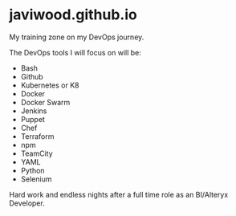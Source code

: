 # javiwood.github.io

My training zone on my DevOps journey.

The DevOps tools I will focus on will be:

 - Bash
 - Github
 - Kubernetes or K8
 - Docker
 - Docker Swarm
 - Jenkins
 - Puppet
 - Chef
 - Terraform
 - npm
 - TeamCity
 - YAML
 - Python
 - Selenium

 Hard work and endless nights after a full time role as an BI/Alteryx Developer.

